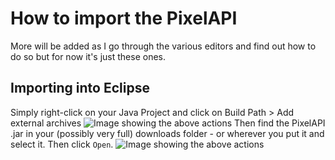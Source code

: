 # How to import the PixelAPI

More will be added as I go through the various editors and find out how to do so but for now it's just these ones.

## Importing into Eclipse
Simply right-click on your Java Project and click on Build Path > Add external archives
![Image showing the above actions](https://puu.sh/AsOEG/7cf7335012.png)
Then find the PixelAPI .jar in your (possibly very full) downloads folder - or wherever you put it and select it. Then click `Open`.
![Image showing the above actions](https://puu.sh/AsOGm/fef6980859.png)
